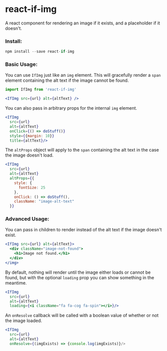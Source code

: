 # react-if-img

A react component for rendering an image if it exists, and a placeholder if it doesn't.

### Install:
```jsx
npm install --save react-if-img
```

### Basic Usage:
You can use `IfImg` just like an `img` element.
This will gracefully render a `span` element containing the alt text if the image cannot be found.
```jsx
import IfImg from 'react-if-img'

<IfImg src={url} alt={altText} />
```

You can also pass in arbitrary props for the internal `img` element.
```jsx
<IfImg
  src={url}
  alt={altText}
  onClick={() => doStuff()}
  style={{margin: 10}}
  title={altText}/>
```

The `altProps` object will apply to the `span` containing the alt text in the case the image doesn't load.
```jsx
<IfImg
  src={url}
  alt={altText}
  altProps={{
    style: {
      fontSize: 25
    },
    onClick: () => doStuff(),
    className: "image-alt-text"
  }}
```

### Advanced Usage:

You can pass in children to render instead of the alt text if the image doesn't exist.
```jsx
<IfImg src={url} alt={altText}>
  <div className="image-not-found">
    <h1>Image not found.</h1>
  </div>
</img>
```

By default, nothing will render until the image either loads or cannot be found, but with the optional `loading` prop you can show something in the meantime.
```jsx
<IfImg
  src={url}
  alt={altText}
  loading={<i className="fa fa-cog fa-spin"></i>}/>
```

An `onResolve` callback will be called with a boolean value of whether or not the image loaded.
```jsx
<IfImg
  src={url}
  alt={altText}
  onResolve={(imgExists) => {console.log(imgExists)}/>
```